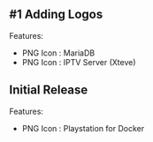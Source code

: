 ## #1 Adding Logos

Features:

 - PNG Icon : MariaDB
 - PNG Icon : IPTV Server (Xteve)

## Initial Release

Features:

 - PNG Icon : Playstation for Docker
